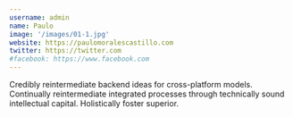 ```yaml
---
username: admin
name: Paulo
image: '/images/01-1.jpg'
website: https://paulomoralescastillo.com
twitter: https://twitter.com
#facebook: https://www.facebook.com
---
```

Credibly reintermediate backend ideas for cross-platform models. Continually reintermediate integrated processes through technically sound intellectual capital. Holistically foster superior.